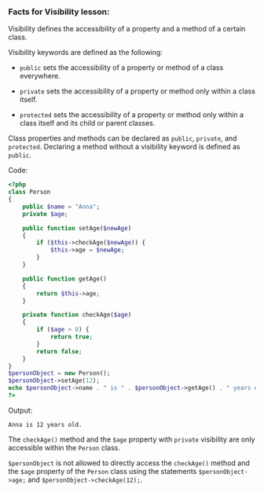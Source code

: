 ### Facts for Visibility lesson:

Visibility defines the accessibility of a property and a method of a certain class. 

Visibility keywords are defined as the following:

 - `public` sets the accessibility of a property or method of a class everywhere.

 - `private` sets the accessibility of a property or method only within a class itself.

 - `protected` sets the accessibility of a property or method only within a class itself and its child or parent classes.

Class properties and methods can be declared as `public`, `private`, and `protected`. Declaring a method without a visibility keyword is defined as `public`.

Code:

```php
<?php
class Person
{
    public $name = "Anna";
    private $age;

    public function setAge($newAge)
    {
        if ($this->checkAge($newAge)) {
            $this->age = $newAge;
        }
    }

    public function getAge()
    {
        return $this->age;
    }

    private function checkAge($age)
    {
        if ($age > 0) {
            return true;
        }
        return false;
    }
}
$personObject = new Person();
$personObject->setAge(12);
echo $personObject->name . " is " . $personObject->getAge() . " years old.";
?>
```
Output:
```
Anna is 12 years old.
```

The `checkAge()` method and the `$age` property with `private` visibility are only accessible within the `Person` class.

`$personObject` is not allowed to directly access the `checkAge()` method and the `$age` property of the `Person` class using the statements `$personObject->age;` and `$personObject->checkAge(12);`. 
